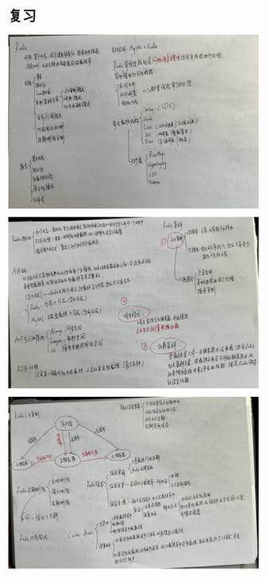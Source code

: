 # 复习

![IMG_2308](复习.assets/IMG_2308.jpg) 

![IMG_2309](复习.assets/IMG_2309.jpg) 

![IMG_2311](复习.assets/IMG_2311.jpg) 

